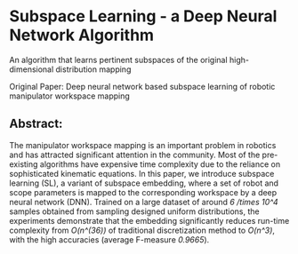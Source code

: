 # Subspace Learning - a Deep Neural Network Algorithm

An algorithm that learns pertinent subspaces of the original high-dimensional distribution mapping

Original Paper: Deep neural network based subspace learning of robotic manipulator workspace mapping

## Abstract:
The manipulator workspace mapping is an important problem in robotics and has attracted significant attention in the community. Most of the pre-existing algorithms have expensive time complexity due to the reliance on sophisticated kinematic equations. In this paper, we introduce subspace learning (SL), a variant of subspace embedding, where a set of robot and scope parameters is mapped to the corresponding workspace by a deep neural network (DNN). Trained on a large dataset of around *6 /times 10^4* samples obtained from sampling designed uniform distributions, the experiments demonstrate that the embedding significantly reduces run-time complexity from *O(n^(36))* of traditional discretization method to *O(n^3)*, with the high accuracies (average F-measure *0.9665*).
